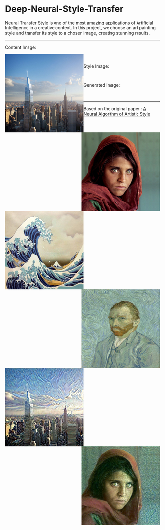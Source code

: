 # Deep-Neural-Style-Transfer
Neural Transfer Style is one of the most amazing applications of Artificial Intelligence in a creative context. In this project, we choose an art painting style and transfer its style to a chosen image, creating stunning results.

---

Content Image:

<img align="left" src="https://github.com/devrajPriyadarshi/Deep-Neural-Style-Transfer/blob/main/Content/city0.jpg" width="256" height="256">
<img align="right" src="https://github.com/devrajPriyadarshi/Deep-Neural-Style-Transfer/blob/main/Content/people2.jpg" width="256" height="256">

<br />

Style Image:
<img align="left" src="https://github.com/devrajPriyadarshi/Deep-Neural-Style-Transfer/blob/main/Style/0.jpg" width="256" height="256">
<img align="right" src="https://github.com/devrajPriyadarshi/Deep-Neural-Style-Transfer/blob/main/Style/1.jpg" width="256" height="256">

<br />

Generated Image:
<img align="left" src="https://github.com/devrajPriyadarshi/Deep-Neural-Style-Transfer/blob/main/Results/city0.jpg" width="256" height="256">
<img align="right" src="https://github.com/devrajPriyadarshi/Deep-Neural-Style-Transfer/blob/main/Results/people2.jpg" width="256" height="256">

<br />

---
Based on the original paper : [A Neural Algorithm of Artistic Style](https://arxiv.org/abs/1508.06576)
